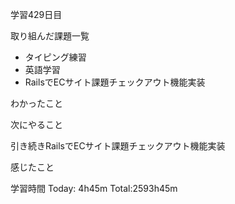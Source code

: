 学習429日目

取り組んだ課題一覧

- タイピング練習
- 英語学習
- RailsでECサイト課題チェックアウト機能実装

わかったこと

次にやること

引き続きRailsでECサイト課題チェックアウト機能実装

感じたこと

学習時間 Today: 4h45m Total:2593h45m